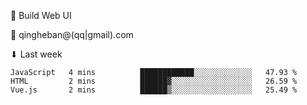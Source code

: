 🧙 Build Web UI

📧 qingheban@(qq|gmail).com

⬇ Last week

<!--START_SECTION:waka-->

```text
JavaScript   4 mins          ████████████░░░░░░░░░░░░░   47.93 %
HTML         2 mins          ██████▓░░░░░░░░░░░░░░░░░░   26.59 %
Vue.js       2 mins          ██████▒░░░░░░░░░░░░░░░░░░   25.49 %
```

<!--END_SECTION:waka-->

<!--
**banqinghe/banqinghe** is a ✨ _special_ ✨ repository because its `README.md` (this file) appears on your GitHub profile.

Here are some ideas to get you started:

- 🔭 I’m currently working on ...
- 🌱 I’m currently learning ...
- 👯 I’m looking to collaborate on ...
- 🤔 I’m looking for help with ...
- 💬 Ask me about ...
- 📫 How to reach me: ...
- 😄 Pronouns: ...
- ⚡ Fun fact: ...
-->

